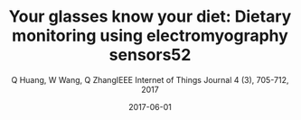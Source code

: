 ---
title: "Your glasses know your diet: Dietary monitoring using electromyography sensors52"
collection: publications
permalink: "/publication/2017-06-01"
excerpt: "Dietary monitoring can provide valuable information for disease diagnosis, body weight control, and dietary habit management, and thus it is welcomed by patients, dieters, and nutritionists. While various techniques have been used for dietary monitoring in clinical trials and user studies, they are not ready for daily use. Existing solutions either require tedious manual recording or may impede normal daily activities. In this paper, a pair of diet-aware glasses is designed. The key idea here is that when people wear glasses, the temples of the glasses are in touch with the lower part of the temporalis muscle, one of the mastication muscles. By integrating an electromyography (EMG) sensor into glasses, the glasses can measure the muscle activity of the temporalis to detect intake-related events. This paper instantiates the idea by building a prototype equipped with an EMG sensor, a microcontroller, SD shield/card and a …"
date: "2017-06-01"
venue: "IEEE Internet of Things Journal 4 (3), 705-712, 2017"
paperurl: "https://huangqy7.github.io/Paper/Smart-Glass.pdf"
author: "Q Huang, W Wang, Q ZhangIEEE Internet of Things Journal 4 (3), 705-712, 2017"
poster:
remark:
---